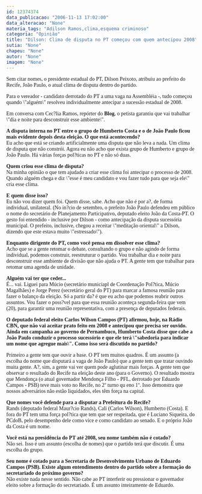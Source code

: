 ```yaml
---
id: 12374374
data_publicacao: "2006-11-13 17:02:00"
data_alteracao: "None"
materia_tags: "Adilson Ramos,clima,esquema criminoso"
categoria: "Opinião"
title: "Dilson: Clima de disputa no PT começou com quem antecipou 2008"
sutia: "None"
chapeu: "None"
autor: "None"
imagem: "None"
---
```

<p><P><FONT face=Verdana>Sem citar nomes, o presidente estadual do PT, Dilson Peixoto, atribuiu ao prefeito do Recife, João Paulo, o atual clima de disputa dentro do partido. </FONT></P></p>
<p><P><FONT face=Verdana>Para o vereador - candidato derrotado do PT a uma vaga na Assembléia -,&nbsp;tudo começou quando \"alguém\" resolveu individualmente antecipar a sucessão estadual de&nbsp;2008. </FONT></P></p>
<p><P><FONT face=Verdana>Em conversa com Cec?lia Ramos, repórter do <STRONG>Blog</STRONG>, o petista garantiu que vai trabalhar \"dia e noite para desconstruir esse ambiente\". </FONT></P><B></p>
<p><P><FONT face=Verdana>A disputa interna no PT entre o grupo de Humberto Costa e o de João Paulo ficou mais evidente depois desta eleição. O que está acontecendo?</FONT></B><BR><FONT face=Verdana>Eu acho que está se criando artificialmente uma disputa que não leva a nada. Um clima de disputa que não constrói. Agora eu não acho que exista grupo de Humberto e grupo de João Paulo. Há várias forças pol?ticas no PT e não só duas. </FONT></P><B></p>
<p><P><FONT face=Verdana>Quem criou esse clima de disputa?</FONT></B><BR><FONT face=Verdana>Na minha opinião o que tem ajudado a criar esse clima foi antecipar o processo de 2008. Quando alguém chega e diz \"esse é meu candidato e vou fazer tudo para que seja ele\" cria esse clima. </FONT></P><B></p>
<p><P><FONT face=Verdana>E quem disse isso?<BR></FONT></B><FONT face=Verdana>Eu não vou dizer quem foi. Quem disse, sabe. Acho que não é por a?, de forma individual, unilateral. (No in?cio de setembro, o prefeito João Paulo defendeu em público o nome do secretário de Planejamento Participativo, deputado eleito João da Costa-PT. O gesto foi entendido - inclusive por Dilson - como antecipação da disputa sucessória municipal. O prefeito, inclusive, chegou a receitar \"meditação oriental\" a Dilson, dizendo que este estava muito \"estressado\").</FONT></P><B></p>
<p><P><FONT face=Verdana>Enquanto dirigente do PT, como você pensa em dissolver esse clima?<BR></FONT></B><FONT face=Verdana>Acho que se a gente retomar o debate, consultando o grupo e não agindo de forma individual, podemos construir, reestruturar o partido. Vou trabalhar dia e noite para desconstruir esse ambiente de divisão que não ajuda o PT. A gente tem que trabalhar para retomar uma agenda de unidade.</FONT></P><B></p>
<p><P><FONT face=Verdana>Alguém vai ter que ceder...</FONT></B><FONT face=Verdana> <BR>É... vai. Liguei para Múcio (secretário municiapl de Coordenação Pol?tica, Múcio Magalhães) e Jorge Perez (secretário geral do PT) para marcar a famosa reunião para fazer o balanço da eleição. Só a partir da? é que eu acho que podemos reabrir outros assuntos. Vou fazer o poss?vel para que essa reunião aconteça segunda-feira que vem (20), para garantir uma reunião representativa, com a presença de deputados federais. </FONT></P><B></p>
<p><P><FONT face=Verdana>O deputado federal eleito Carlos Wilson Campos (PT) afirmou, hoje, na Rádio CBN, que não vai aceitar prato feito em 2008 e antecipou que precisa ser ouvido. Ainda em campanha ao governo de Pernambuco, Humberto Costa disse que cabe a João Paulo conduzir o processo sucessório e que ele terá \"sabedoria para indicar um nome que agregue mais\". Como isso será discutido no partido?</FONT></P></B></p>
<p><P><FONT face=Verdana>Primeiro a gente tem que ouvir a base. O PT tem muitos quadros. É um assunto (a escolha do nome que disputará a vaga de João Paulo) que a gente tem que tratar ouvindo muita gente. A?, sim, a gente vai ver quem pode aglutinar mais forças. A gente tem que observar o resultado do Recife na eleição deste ano (para o Governo). O resultado mostra que Mendonça (o atual governador Mendonça Filho - PFL, derrotado por Eduardo Campos - PSB) teve mais voto no Recife, no 2º turno qu eno 1º. Isso demonstra que nossos adversários não estão liquidados, eles têm força na capital. </FONT></P><B></p>
<p><P><FONT face=Verdana>Que nomes você defende para a disputar a Prefeitura do Recife?</FONT></B><FONT face=Verdana> <BR>Rands (deputado federal Maur?cio Rands), Cali (Carlos Wilson), Humberto (Costa). E fora do PT tem uma força pol?tica que tem que ser respeitada, que é Luciano Siqueira, do PCdoB, pelo desempenho dele como vice e como candidato ao senado. E o próprio João da Costa é um nome.</FONT></P><B></p>
<p><P><FONT face=Verdana>Você está na presidência do PT até 2008, seu nome também não é cotado?</FONT></B><BR><FONT face=Verdana>Não sei. Isso é um assunto (escolha de nomes) que o partido terá que discutir. É uma escolha do grupo.</FONT></P><B></p>
<p><P><FONT face=Verdana>Seu nome é cotado para a Secretaria de Desenvolvimento Urbano de Eduardo Campos (PSB). Existe algum entendimento dentro do partido sobre a formação do secretariado do próximo governo? </FONT></B><BR><FONT face=Verdana>Não existe nada nesse sentido. Não cabe ao PT interferir ou pressionar o governador eleito sobre a formação do secretariado. É um assunto inteiramente de Eduardo.</FONT></P> </p>
